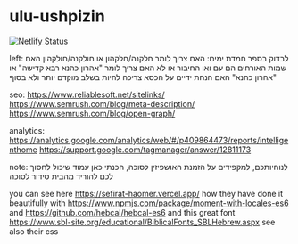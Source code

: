 # ulu-ushpizin

[![Netlify Status](https://api.netlify.com/api/v1/badges/797772ee-3218-4a0a-b327-4b0720a22ccf/deploy-status)](https://app.netlify.com/sites/ulu-ushpizin/deploys)

left:
לבדוק בספר חמדת ימים:
האם צריך לומר חלקנה/חלקהון או חולקנה/חולקהון
האם שמות האורחים הם עם ואו החיבור או לא
האם צריך לומר "אהרון כהנא רבא קדישה" או "אהרון כהנא"
האם הנחת ידיים על הכסא צריכה להיות בשלב מוקדם יותר ולא בסוף


seo:
https://www.reliablesoft.net/sitelinks/
https://www.semrush.com/blog/meta-description/
https://www.semrush.com/blog/open-graph/

analytics:
https://analytics.google.com/analytics/web/#/p409864473/reports/intelligenthome
https://support.google.com/tagmanager/answer/12811173


note:
לנוחיותכם, למקפידים על הזמנת האושפיזין לסוכה, הכנתי כאן עמוד שיכול לחסוך לכם להוריד מהבית סידור לסוכה

you can see here https://sefirat-haomer.vercel.app/ how they have done it beautifully with https://www.npmjs.com/package/moment-with-locales-es6 and https://github.com/hebcal/hebcal-es6 and this great font https://www.sbl-site.org/educational/BiblicalFonts_SBLHebrew.aspx
see also their css

